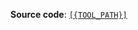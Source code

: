 **Source code**: [`[{TOOL_PATH}]`](https://github.com/TrueBlocks/trueblocks-core/tree/master/src/[{TOOL_PATH}])
